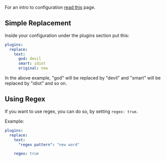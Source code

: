 For an intro to configuration [read this](https://github.com/aahnik/tgcf/wiki/How-to-configure-tgcf-%3F) page.

## Simple Replacement

Inside your configuration under the plugins section put this:

```yaml
plugins:
  replace:
    text:
      god: devil
      smart: idiot
      original: new
```

In the above example, "god" will be replaced by "devil" and "smart" will be replaced by "idiot" and so on.

## Using Regex

If you want to use regex, you can do so, by setting `regex: true`.

Example:

```yaml
plugins:
  replace:
    text:
      "regex pattern": "new word"

    regex: true
```







